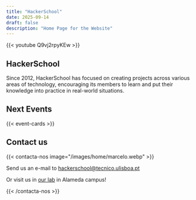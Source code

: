 ```yaml
---
title: "HackerSchool"
date: 2025-09-14
draft: false
description: "Home Page for the Website"
---
```


{{< youtube Q9vj2rpyKEw >}}

## HackerSchool

Since 2012, HackerSchool has focused on creating projects across various areas of technology, encouraging its members to learn and put their knowledge into practice in real-world situations.

<!-- Event section here -->
## Next Events

{{< event-cards >}}

## Contact us

{{< contacta-nos image="/images/home/marcelo.webp" >}}

Send us an e-mail to [hackerschool@tecnico.ulisboa.pt](mailto:hackerschool@tecnico.ulisboa.pt)

Or visit us in [our lab](https://maps.app.goo.gl/T966C9nUFxdraC9o7) in Alameda campus!


{{< /contacta-nos >}}

